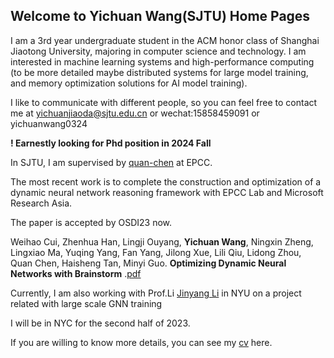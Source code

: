 ## Welcome to Yichuan Wang(SJTU) Home Pages

I am a 3rd year undergraduate student in the ACM honor class of Shanghai Jiaotong University, majoring in computer science and technology. I am interested in machine learning systems and high-performance computing (to be more detailed maybe distributed systems for large model training, and memory optimization solutions for AI model training).

I like to communicate with different people, so you can feel free to contact me at yichuanjiaoda@sjtu.edu.cn or wechat:15858459091 or yichuanwang0324



**! Earnestly looking for Phd position in 2024 Fall**

In SJTU, I am supervised by [quan-chen](https://www.cs.sjtu.edu.cn/~chen-quan/) at EPCC. 

The most recent work is to complete the construction and optimization of a dynamic neural network reasoning framework with EPCC Lab and Microsoft Research Asia. 

The paper is accepted by OSDI23 now.

Weihao Cui, Zhenhua Han, Lingji Ouyang, **Yichuan Wang**, Ningxin Zheng, Lingxiao Ma, Yuqing Yang, Fan Yang, Jilong Xue, Lili Qiu, Lidong Zhou, Quan Chen, Haisheng Tan, Minyi Guo. **Optimizing Dynamic Neural Networks with Brainstorm** .[pdf](https://www.usenix.org/system/files/osdi23-cui.pdf)



Currently, I am also working with Prof.Li [Jinyang Li](http://www.news.cs.nyu.edu/~jinyang/) in NYU on a project related with large scale GNN training 

I will be in NYC for the second half of 2023.

If you are willing to know more details, you can see my [cv](https://docdro.id/AeZ1dMc) here.



<script type="text/javascript" id="clustrmaps" src="//clustrmaps.com/map_v2.js?d=vKDFbzvNtdhkO6iWYD25euhaXiT5AUrPPEenMbdR3I0&cl=ffffff&w=a"></script>
